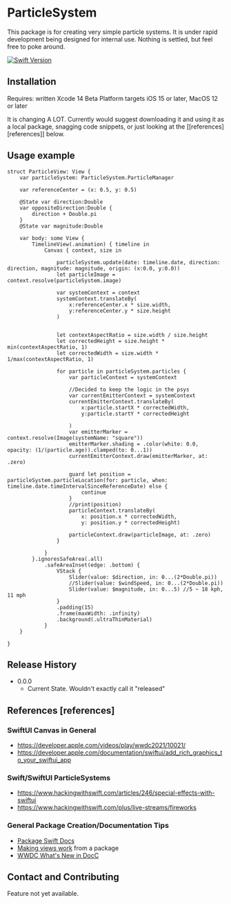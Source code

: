 # ParticleSystem

This package is for creating very simple particle systems. It is under rapid development being designed for internal use. Nothing is settled, but feel free to poke around.

[![Swift Version][swift-image]][swift-url]

## Installation

Requires:
    written Xcode 14 Beta
    Platform targets iOS 15 or later, MacOS 12 or later

It is changing A LOT. Currently would suggest downloading it and using it as a local package, snagging code snippets, or just looking at the [[references][references]] below.


## Usage example

```
struct ParticleView: View {
    var particleSystem: ParticleSystem.ParticleManager
    
    var referenceCenter = (x: 0.5, y: 0.5)
    
    @State var direction:Double
    var oppositeDirection:Double {
        direction + Double.pi
    }
    @State var magnitude:Double
    
    var body: some View {
        TimelineView(.animation) { timeline in
            Canvas { context, size in
                
                particleSystem.update(date: timeline.date, direction: direction, magnitude: magnitude, origin: (x:0.0, y:0.0))
                let particleImage = context.resolve(particleSystem.image)
                
                var systemContext = context
                systemContext.translateBy(
                    x:referenceCenter.x * size.width,
                    y:referenceCenter.y * size.height
                )
                
                
                let contextAspectRatio = size.width / size.height
                let correctedHeight = size.height * min(contextAspectRatio, 1)
                let correctedWidth = size.width * 1/max(contextAspectRatio, 1)
                
                for particle in particleSystem.particles {
                    var particleContext = systemContext
                    
                    //Decided to keep the logic in the psys
                    var currentEmitterContext = systemContext
                    currentEmitterContext.translateBy(
                        x:particle.startX * correctedWidth,
                        y:particle.startY * correctedHeight
                        
                    )
                    var emitterMarker = context.resolve(Image(systemName: "square"))
                    emitterMarker.shading = .color(white: 0.0, opacity: (1/(particle.age)).clamped(to: 0...1))
                    currentEmitterContext.draw(emitterMarker, at: .zero)
                    
                    guard let position = particleSystem.particleLocation(for: particle, when: timeline.date.timeIntervalSinceReferenceDate) else {
                        continue
                    }
                    //print(position)
                    particleContext.translateBy(
                        x: position.x * correctedWidth,
                        y: position.y * correctedHeight)
                    
                    particleContext.draw(particleImage, at: .zero)
                }
                
            }
        }.ignoresSafeArea(.all)
            .safeAreaInset(edge: .bottom) {
                VStack {
                    Slider(value: $direction, in: 0...(2*Double.pi))
                    //Slider(value: $windSpeed, in: 0...(2*Double.pi))
                    Slider(value: $magnitude, in: 0...5) //5 ~ 18 kph, 11 mph
                }
                .padding(15)
                .frame(maxWidth: .infinity)
                .background(.ultraThinMaterial)
            }
    }
    
}
```

## Release History

* 0.0.0
    * Current State. Wouldn't exactly call it "released"


## References [references]

### SwiftUI Canvas in General
* https://developer.apple.com/videos/play/wwdc2021/10021/
* https://developer.apple.com/documentation/swiftui/add_rich_graphics_to_your_swiftui_app

### Swift/SwiftUI ParticleSystems
* https://www.hackingwithswift.com/articles/246/special-effects-with-swiftui
* https://www.hackingwithswift.com/plus/live-streams/fireworks

### General Package Creation/Documentation Tips
* [Package Swift Docs](https://docs.swift.org/package-manager/PackageDescription/PackageDescription.html)
* [Making views work](https://www.appcoda.com/swift-packages-swiftui-views/) from a package
* [WWDC What's New in DocC](https://developer.apple.com/videos/play/wwdc2022/110368/)

## Contact and Contributing

Feature not yet available.

[swift-image]:https://img.shields.io/badge/swift-5.7-orange.svg
[swift-url]: https://swift.org/
